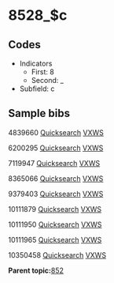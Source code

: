# 8528\_$c

## Codes

-   Indicators
    -   First: 8
    -   Second: \_
-   Subfield: c

## Sample bibs

4839660 [Quicksearch](https://search.library.yale.edu/catalog/4839660) [VXWS](http://prodorbis.library.yale.edu:7014/vxws/GetHoldingsService?bibId=4839660)

6200295 [Quicksearch](https://search.library.yale.edu/catalog/6200295) [VXWS](http://prodorbis.library.yale.edu:7014/vxws/GetHoldingsService?bibId=6200295)

7119947 [Quicksearch](https://search.library.yale.edu/catalog/7119947) [VXWS](http://prodorbis.library.yale.edu:7014/vxws/GetHoldingsService?bibId=7119947)

8365066 [Quicksearch](https://search.library.yale.edu/catalog/8365066) [VXWS](http://prodorbis.library.yale.edu:7014/vxws/GetHoldingsService?bibId=8365066)

9379403 [Quicksearch](https://search.library.yale.edu/catalog/9379403) [VXWS](http://prodorbis.library.yale.edu:7014/vxws/GetHoldingsService?bibId=9379403)

10111879 [Quicksearch](https://search.library.yale.edu/catalog/10111879) [VXWS](http://prodorbis.library.yale.edu:7014/vxws/GetHoldingsService?bibId=10111879)

10111950 [Quicksearch](https://search.library.yale.edu/catalog/10111950) [VXWS](http://prodorbis.library.yale.edu:7014/vxws/GetHoldingsService?bibId=10111950)

10111965 [Quicksearch](https://search.library.yale.edu/catalog/10111965) [VXWS](http://prodorbis.library.yale.edu:7014/vxws/GetHoldingsService?bibId=10111965)

10350458 [Quicksearch](https://search.library.yale.edu/catalog/10350458) [VXWS](http://prodorbis.library.yale.edu:7014/vxws/GetHoldingsService?bibId=10350458)

**Parent topic:**[852](../../tags/852/852.md)

